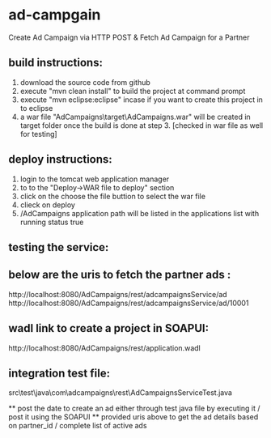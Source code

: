 # ad-campgain
Create Ad Campaign via HTTP POST &amp; Fetch Ad Campaign for a Partner

build instructions:
-------------------
1. download the source code from github
2. execute "mvn clean install" to build the project at command prompt
3. execute "mvn eclipse:eclipse" incase if you want to create this project in to eclipse 
4. a war file "AdCampaigns\target\AdCampaigns.war" will be created in target folder once the build is done at step 3. [checked in war file as well for testing]

deploy instructions:
--------------------
1. login to the tomcat web application manager
2. to to the "Deploy->WAR file to deploy" section
3. click on the choose the file buttion to select the war file
4. clieck on deploy
5. /AdCampaigns application path will be listed in the applications list with running status true

testing the service:
--------------------

below are the uris to fetch the partner ads :
---------------------------------------------
http://localhost:8080/AdCampaigns/rest/adcampaignsService/ad
http://localhost:8080/AdCampaigns/rest/adcampaignsService/ad/10001

wadl link to create a project in SOAPUI:
----------------------------------------
http://localhost:8080/AdCampaigns/rest/application.wadl

integration test file:
----------------------
src\test\java\com\adcampaigns\rest\AdCampaignsServiceTest.java

** post the date to create an ad either through test java file by executing it / post it using the SOAPUI
** provided uris above to get the ad details based on partner_id / complete list of active ads
